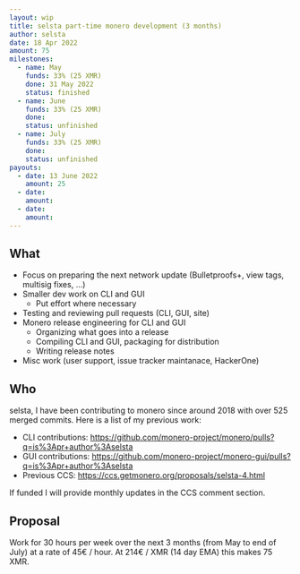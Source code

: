 ```yaml
---
layout: wip
title: selsta part-time monero development (3 months)
author: selsta
date: 18 Apr 2022
amount: 75
milestones:
  - name: May
    funds: 33% (25 XMR)
    done: 31 May 2022
    status: finished
  - name: June
    funds: 33% (25 XMR)
    done:
    status: unfinished
  - name: July
    funds: 33% (25 XMR)
    done:
    status: unfinished
payouts:
  - date: 13 June 2022
    amount: 25
  - date:
    amount:
  - date:
    amount:
---
```


## What

- Focus on preparing the next network update (Bulletproofs+, view tags, multisig fixes, ...)
- Smaller dev work on CLI and GUI
  - Put effort where necessary
- Testing and reviewing pull requests (CLI, GUI, site)
- Monero release engineering for CLI and GUI
  - Organizing what goes into a release
  - Compiling CLI and GUI, packaging for distribution
  - Writing release notes
- Misc work (user support, issue tracker maintanace, HackerOne)

## Who

selsta, I have been contributing to monero since around 2018 with over 525 merged commits. Here is a list of my previous work:

- CLI contributions: https://github.com/monero-project/monero/pulls?q=is%3Apr+author%3Aselsta
- GUI contributions: https://github.com/monero-project/monero-gui/pulls?q=is%3Apr+author%3Aselsta
- Previous CCS: https://ccs.getmonero.org/proposals/selsta-4.html

If funded I will provide monthly updates in the CCS comment section.

## Proposal

Work for 30 hours per week over the next 3 months (from May to end of July) at a rate of 45€ / hour. At 214€ / XMR (14 day EMA) this makes 75 XMR.
